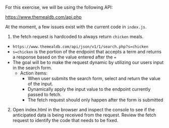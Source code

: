 For this exercise, we will be using the following API:

https://www.themealdb.com/api.php

At the moment, a few issues exist with the current code in `index.js`.

1. the fetch request is hardcoded to always return `chicken` meals. 
- `https://www.themealdb.com/api/json/v1/1/search.php?s=chicken`
- `s=chicken` is the portion of the endpoint that accepts a term and returns a response based on the value entered after the `=` 
- The goal will be to make the request dynamic by utilizing our users input in the search form. 
    - Action items: 
        - When user submits the search form, select and return the value of the input.
        - Dynamically apply the input value to the endpoint currently passed to fetch.
        - The fetch request should only happen after the form is submitted

2. Open index.html in the browser and inspect the console to see if the anticipated data is being received from the request. Review the fetch request to identify the code that needs to be fixed. 